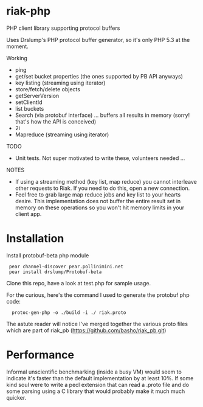riak-php
========

PHP client library supporting protocol buffers

Uses Drslump's PHP protocol buffer generator, so it's only PHP 5.3 at the moment. 

Working
 - ping
 - get/set bucket properties (the ones supported by PB API anyways)
 - key listing (streaming using iterator)
 - store/fetch/delete objects
 - getServerVersion
 - setClientId
 - list buckets
 - Search (via protobuf interface) ... buffers all results in memory (sorry! that's how the API is conceived)
 - 2i
 - Mapreduce (streaming using iterator)

TODO
 - Unit tests. Not super motivated to write these, volunteers needed ... 

NOTES
 - If using a streaming method (key list, map reduce) you cannot interleave other requests to Riak. If you need to do this, open a new connection.
 - Feel free to grab large map reduce jobs and key list to your hearts desire. This implementation does not buffer the entire result set in memory on these operations so you won't hit memory limits in your client app.

Installation
============

Install protobuf-beta php module

     pear channel-discover pear.pollinimini.net
     pear install drslump/Protobuf-beta

Clone this repo, have a look at test.php for sample usage.

For the curious, here's the command I used to generate the protobuf php code:

      protoc-gen-php -o ./build -i ./ riak.proto

The astute reader will notice I've merged together the various proto files which are part of riak_pb (https://github.com/basho/riak_pb.git)

Performance
===========

Informal unscientific benchmarking (inside a busy VM) would seem to indicate it's faster than the default implementation by at least 10%. If some kind soul were to write a pecl 
extension that can read a .proto file and do some parsing using a C library that would probably make it much much quicker.
